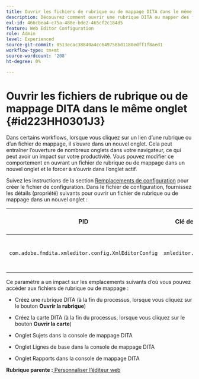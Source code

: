 ```yaml
---
title: Ouvrir les fichiers de rubrique ou de mappage DITA dans le même onglet
description: Découvrez comment ouvrir une rubrique DITA ou mapper des fichiers dans le même onglet
exl-id: 466cbea4-c75a-488e-bde2-465cf2c184d5
feature: Web Editor Configuration
role: Admin
level: Experienced
source-git-commit: 0513ecac38840a4cc649758bd1180edff1f8aed1
workflow-type: tm+mt
source-wordcount: '208'
ht-degree: 0%

---
```


# Ouvrir les fichiers de rubrique ou de mappage DITA dans le même onglet {#id223HH0301J3}

Dans certains workflows, lorsque vous cliquez sur un lien d’une rubrique ou d’un fichier de mappage, il s’ouvre dans un nouvel onglet. Cela peut entraîner l’ouverture de nombreux onglets dans votre navigateur, ce qui peut avoir un impact sur votre productivité. Vous pouvez modifier ce comportement en ouvrant un fichier de rubrique ou de mappage dans un nouvel onglet et le forcer à s’ouvrir dans l’onglet actif.

Suivez les instructions de la section [Remplacements de configuration](download-install-additional-config-override.md#) pour créer le fichier de configuration. Dans le fichier de configuration, fournissez les détails \(propriété\) suivants pour ouvrir un fichier de rubrique ou de mappage dans un nouvel onglet :

| PID | Clé de propriété | Valeur de la propriété |
|---|------------|--------------|
| `com.adobe.fmdita.xmleditor.config.XmlEditorConfig` | `xmleditor.openinsametab` | Booléen \(true/false\). <br> **Valeur par défaut** : `false` |

Ce paramètre a un impact sur les emplacements suivants d’où vous pouvez accéder aux fichiers de rubrique ou de mappage :

- Créez une rubrique DITA \(à la fin du processus, lorsque vous cliquez sur le bouton **Ouvrir la rubrique**\)

- Créez la carte DITA \(à la fin du processus, lorsque vous cliquez sur le bouton **Ouvrir la carte**\)

- Onglet Sujets dans la console de mappage DITA

- Onglet Lignes de base dans la console de mappage DITA

- Onglet Rapports dans la console de mappage DITA


**Rubrique parente :**[ Personnaliser l’éditeur web](conf-web-editor.md)
